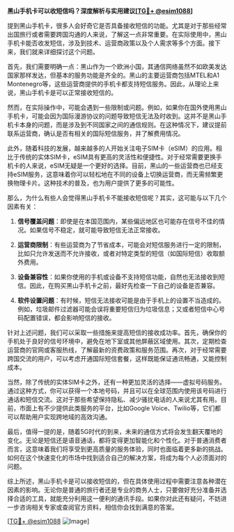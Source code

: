 **黑山手机卡可以收短信吗？深度解析与实用建议[[TG💪+ @esim1088](https://t.me/s/esim1088)]**

提到黑山手机卡，很多人会好奇它是否具备接收短信的功能。尤其是对于那些经常出国旅行或者需要跨国沟通的人来说，了解这一点非常重要。在实际使用中，黑山手机卡能否收发短信，涉及到技术、运营商政策以及个人需求等多个方面。接下来，我们就来详细探讨这个问题。

首先，我们需要明确一点：黑山作为一个欧洲小国，其通信网络虽然不如欧美发达国家那样发达，但基本的服务功能是齐全的。黑山的主要运营商包括MTEL和A1 Montenegro等，这些运营商提供的手机卡都支持短信服务。因此，从理论上来说，黑山手机卡是可以正常接收短信的。

然而，在实际操作中，可能会遇到一些限制或问题。例如，如果你在国外使用黑山手机卡，可能会因为国际漫游协议的问题导致短信无法及时收到。这并不是黑山手机卡本身的问题，而是涉及到不同国家之间的通信规则。在这种情况下，建议提前联系运营商，确认是否有相关的国际短信服务，并了解费用情况。

此外，随着科技的发展，越来越多的人开始关注电子SIM卡（eSIM）的应用。相比于传统的实体SIM卡，eSIM具有更高的灵活性和便捷性。对于经常需要更换手机卡的人来说，eSIM无疑是一个更好的选择。目前，黑山的一些运营商也已经支持eSIM服务，这意味着你可以轻松地在不同的设备上切换运营商，而无需频繁更换物理卡片。这种技术的普及，也为用户提供了更多的可能性。

那么，为什么有些人会觉得黑山手机卡不能接收短信呢？其实，这可能与以下几个因素有关：

1. **信号覆盖问题**：即使是在本国范围内，某些偏远地区也可能存在信号不佳的情况。如果信号不稳定，就可能导致短信无法正常接收。
   
2. **运营商限制**：有些运营商为了节省成本，可能会对短信服务进行一定的限制，比如只允许发送而不允许接收，或者对特定类型的短信（如国际短信）收取额外费用。

3. **设备兼容性**：如果你使用的手机或设备不支持短信功能，自然也无法接收到短信。因此，在购买黑山手机卡之前，最好先检查一下自己的设备是否兼容。

4. **软件设置问题**：有时候，短信无法接收可能是由于手机上的设置不当造成的。例如，垃圾邮件过滤器可能会误将重要短信归为垃圾信息；又或者短信中心号码配置错误，都会影响短信的接收。

针对上述问题，我们可以采取一些措施来提高短信的接收成功率。首先，确保你的手机处于良好的信号环境中，避免在地下室或其他屏蔽区域使用。其次，定期检查运营商的官网或客服热线，了解最新的资费政策和服务范围。再次，对于经常需要跨国交流的用户，可以考虑开通国际短信套餐，这样既能保证通讯畅通，又能控制成本。

当然，除了传统的实体SIM卡之外，还有一种更加灵活的选择——虚拟号码服务。通过这种方式，你可以获得一个本地号码，并且可以在全球范围内使用该号码进行通话和短信交流。这对于那些希望保持隐私、减少骚扰电话的人来说尤其有用。目前，市面上有不少提供此类服务的平台，比如Google Voice、Twilio等，它们都可以帮助用户实现跨地域的高效沟通。

最后，值得一提的是，随着5G时代的到来，未来的通信方式将会发生翻天覆地的变化。无论是短信还是语音通话，都将变得更加智能化和个性化。对于普通消费者而言，这意味着我们将享受到更高质量的服务体验，同时也面临着更多新的挑战。如何在这个快速变化的市场中找到适合自己的解决方案，将成为每个人必须面对的问题。

综上所述，黑山手机卡是可以接收短信的，但在具体使用过程中需要注意各种潜在因素的影响。无论你是普通的旅行者还是专业的商务人士，只要做好充分准备并选择合适的工具，就能充分利用这一便利的通讯手段。如果你对此还有疑问，不妨进一步咨询相关专家或查阅官方资料，相信你会找到满意的答案。

[[TG💪+ @esim1088](https://t.me/s/esim1088) ![Image](https://i.postimg.cc/4NQfJmqS/Snipaste-2025-05-13-00-14-12.png)]